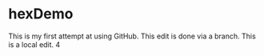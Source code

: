 # hexDemo

This is my first attempt at using GitHub. 
This edit is done via a branch.
This is a local edit. 4
